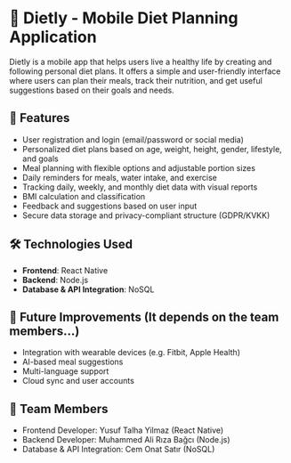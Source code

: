 # 🍏 Dietly - Mobile Diet Planning Application

Dietly is a mobile app that helps users live a healthy life by creating and following personal diet plans. It offers a simple and user-friendly interface where users can plan their meals, track their nutrition, and get useful suggestions based on their goals and needs.

## 🔑 Features

- User registration and login (email/password or social media)
- Personalized diet plans based on age, weight, height, gender, lifestyle, and goals
- Meal planning with flexible options and adjustable portion sizes
- Daily reminders for meals, water intake, and exercise
- Tracking daily, weekly, and monthly diet data with visual reports
- BMI calculation and classification
- Feedback and suggestions based on user input
- Secure data storage and privacy-compliant structure (GDPR/KVKK)


## 🛠️ Technologies Used

- **Frontend**: React Native
- **Backend**: Node.js
- **Database & API Integration**: NoSQL

## 🧠 Future Improvements (It depends on the team members...)

- Integration with wearable devices (e.g. Fitbit, Apple Health)
- AI-based meal suggestions
- Multi-language support
- Cloud sync and user accounts

## 👥 Team Members
- Frontend Developer: Yusuf Talha Yilmaz (React Native)
- Backend Developer: Muhammed Ali Rıza Bağcı (Node.js)
- Database & API Integration: Cem Onat Satır (NoSQL)